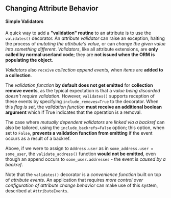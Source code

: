 ## Changing Attribute Behavior

#### Simple Validators

A quick way to add a __"validation" routine__ to an attribute is to use the `validates()` decorator. An _attribute validator_ can raise an exception, halting the process of _mutating the attribute's value_, or can _change the given value into something different_. _Validators_, like all attribute extensions, are __only called by normal userland code__; they are __not issued when the ORM is populating the object__.

_Validators_ also `receive` _collection append events_, when _items_ are __added to a collection__.

The _validation function_ __by default does not get emitted__ for __collection remove events__, as the typical expectation is that a _value being discarded doesn't require validation_. However, `validates()` supports reception of these events by specifying `include_removes=True` to the decorator. When this _flag is set_, the _validation function_ __must receive an additional boolean argument__ which if True indicates that the operation is a removal.

The case where _mutually dependent validators_ are _linked via a backref_ can also be tailored, using the `include_backrefs=False` option; this option, when set to `False`, __prevents a validation function from emitting__ if the event occurs as a result of a backref.

Above, if we were to assign to `Address.user` as in `some_address.user = some_user`, the `validate_address()` function __would not be emitted__, even though an append occurs to `some_user.addresses` - the event is _caused by a backref_.

Note that the `validates()` decorator is a _convenience function_ built on top of _attribute events_. An application that requires _more control over configuration of attribute change behavior_ can make use of this system, described at `AttributeEvents`.
